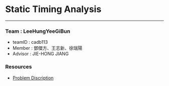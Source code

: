 # Static Timing Analysis
--------------------------

### Team : LeeHungYeeGiBun
* teamID : cadb113
* Member : 鄧傑方、王志新、徐瑞陽
* Advisor : JIE-HONG JIANG

### Resources
* [Problem Discription](http://cad-contest-2016.el.cycu.edu.tw/Problem_D/default.html)
